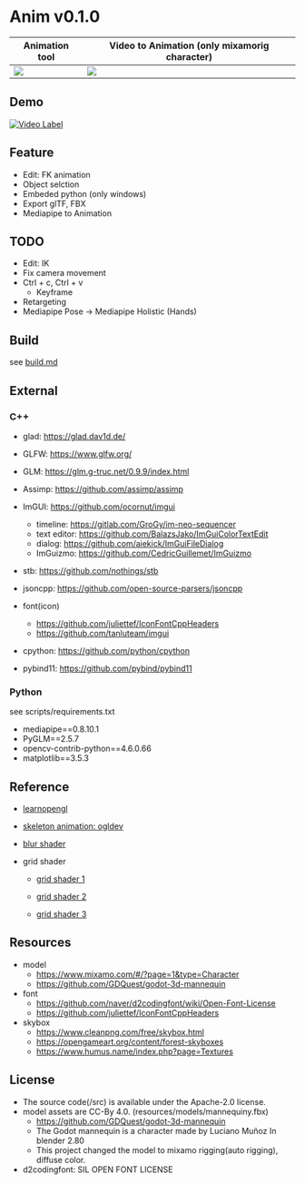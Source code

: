 # **Anim v0.1.0**

|Animation tool|Video to Animation (only mixamorig character)|
|-|-|
|![](/screenshot/88912.gif)| ![](/screenshot/88910.gif)|

## **Demo**

[![Video Label](http://img.youtube.com/vi/vaIjhVUIC5Q/0.jpg)](https://www.youtube.com/watch?v=vaIjhVUIC5Q)


## **Feature**

-   Edit: FK animation
-   Object selction
-   Embeded python (only windows)
-   Export glTF, FBX
-   Mediapipe to Animation

## **TODO**

-   Edit: IK 
-   Fix camera movement
-   Ctrl + c, Ctrl + v
    - Keyframe
-   Retargeting 
-   Mediapipe Pose -> Mediapipe Holistic (Hands)

## **Build**

see [build.md](/docs/build.md)

## **External**

### **C++**

-   glad: https://glad.dav1d.de/

-   GLFW: https://www.glfw.org/

-   GLM: https://glm.g-truc.net/0.9.9/index.html

-   Assimp: https://github.com/assimp/assimp

-   ImGUI: https://github.com/ocornut/imgui

    -   timeline: https://gitlab.com/GroGy/im-neo-sequencer
    -   text editor: https://github.com/BalazsJako/ImGuiColorTextEdit
    -   dialog: https://github.com/aiekick/ImGuiFileDialog
    -   ImGuizmo: https://github.com/CedricGuillemet/ImGuizmo

-   stb: https://github.com/nothings/stb

-   jsoncpp: https://github.com/open-source-parsers/jsoncpp

-   font(icon)

    -   https://github.com/juliettef/IconFontCppHeaders
    -   https://github.com/tanluteam/imgui

-   cpython: https://github.com/python/cpython

-   pybind11: https://github.com/pybind/pybind11

### **Python**

see scripts/requirements.txt

-   mediapipe==0.8.10.1
-   PyGLM==2.5.7
-   opencv-contrib-python==4.6.0.66
-   matplotlib==3.5.3

## **Reference**

-   [learnopengl](https://learnopengl.com/)

-   [skeleton animation: ogldev](https://ogldev.org/www/tutorial38/tutorial38.html)

-   [blur shader](https://www.shadertoy.com/view/Xltfzj)

-   grid shader

    -   [grid shader 1](http://asliceofrendering.com/scene%20helper/2020/01/05/InfiniteGrid/)

    -   [grid shader 2](https://github.com/martin-pr/possumwood/wiki/Infinite-ground-plane-using-GLSL-shaders)

    -   [grid shader 3](https://madebyevan.com/shaders/grid)

## **Resources**

-   model
    -   https://www.mixamo.com/#/?page=1&type=Character
    -   https://github.com/GDQuest/godot-3d-mannequin
-   font
    -   https://github.com/naver/d2codingfont/wiki/Open-Font-License
    -   https://github.com/juliettef/IconFontCppHeaders
-   skybox
    -   https://www.cleanpng.com/free/skybox.html
    -   https://opengameart.org/content/forest-skyboxes
    -   https://www.humus.name/index.php?page=Textures

## **License**


-   The source code(/src) is available under the Apache-2.0 license.
-   model assets are CC-By 4.0. (resources/models/mannequiny.fbx)
    -   https://github.com/GDQuest/godot-3d-mannequin
    -   The Godot mannequin is a character made by Luciano Muñoz In blender 2.80
    -   This project changed the model to mixamo rigging(auto rigging), diffuse color.
-   d2codingfont: SIL OPEN FONT LICENSE
